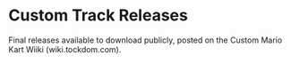 # Custom Track Releases
Final releases available to download publicly, posted on the Custom Mario Kart Wiiki (wiki.tockdom.com).
